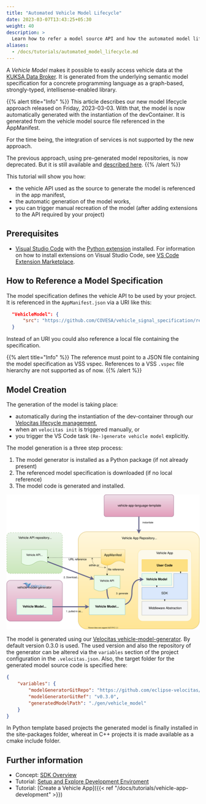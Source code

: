 ```yaml
---
title: "Automated Vehicle Model Lifecycle"
date: 2023-03-07T13:43:25+05:30
weight: 40
description: >
  Learn how to refer a model source API and how the automated model lifecycle is working.
aliases:
  - /docs/tutorials/automated_model_lifecycle.md
---
```


A _Vehicle Model_ makes it possible to easily access vehicle data at the [KUKSA Data Broker](https://github.com/eclipse/kuksa.val/tree/master/kuksa_databroker). It is generated from the underlying semantic model specification for a concrete programming language as a graph-based, strongly-typed, intellisense-enabled library.

{{% alert title="Info" %}} This article describes our new model lifecycle approach released on Friday, 2023-03-03. With that, the model is now automatically generated with the instantiation of the devContainer. It is generated from the vehicle model source file referenced in the AppManifest.

For the time being, the integration of services is not supported by the new approach.

The previous approach, using pre-generated model repositories, is now deprecated. But it is still available and [described here](/docs/tutorials/tutorial_how_to_create_a_vehicle_model/).
{{% /alert %}}

This tutorial will show you how:

- the vehicle API used as the source to generate the model is referenced in the app manifest,
- the automatic generation of the model works,
- you can trigger manual recreation of the model (after adding extensions to the API required by your project)

## Prerequisites

- [Visual Studio Code](https://code.visualstudio.com/) with the [Python extension](https://marketplace.visualstudio.com/items?itemName=ms-python.python) installed. For information on how to install extensions on Visual Studio Code, see [VS Code Extension Marketplace](https://code.visualstudio.com/docs/editor/extension-gallery).

## How to Reference a Model Specification

The model specification defines the vehicle API to be used by your project. It is referenced in the `AppManifest.json` via a URI like this: 

  ```json
    "VehicleModel": {
        "src": "https://github.com/COVESA/vehicle_signal_specification/releases/download/v3.0/vss_rel_3.0.json"
    }
  ```

Instead of an URI you could also reference a local file containing the specification.

{{% alert title="Info" %}} The reference must point to a JSON file containing the model specification as VSS vspec. References to a VSS `.vspec` file hierarchy are not supported as of now.
{{% /alert %}}

## Model Creation

The generation of the model is taking place:
* automatically during the instantiation of the dev-container through our [Velocitas lifecycle management](/docs/concepts/lifecycle_management/),
* when an `velocitas init` is triggered manually, or
* you trigger the VS Code task `(Re-)generate vehicle model` explicitly.

The model generation is a three step process:
1. The model generator is installed as a Python package (if not already present)
2. The referenced model specification is downloaded (if no local reference)
3. The model code is generated and installed.

![](./model_lifecycle.svg)

The model is generated using our [Velocitas vehicle-model-generator](https://github.com/eclipse-velocitas/vehicle-model-generator). By default version 0.3.0 is used.
The used version and also the repository of the generator can be altered via the `variables` section of the project configuration in the `.velocitas.json`.
Also, the target folder for the generated model source code is specified here:

```json
{
    "variables": {
        "modelGeneratorGitRepo": "https://github.com/eclipse-velocitas/vehicle-model-generator.git",
        "modelGeneratorGitRef": "v0.3.0",
        "generatedModelPath": "./gen/vehicle_model"
    }
}
```

In Python template based projects the generated model is finally installed in the site-packages folder, whereat in C++ projects it is made available as a cmake include folder.
  
## Further information

- Concept: [SDK Overview](/docs/concepts/vehicle_app_sdk_overview.md)
- Tutorial: [Setup and Explore Development Enviroment](/docs/tutorials/quickstart)
- Tutorial: [Create a Vehicle App]({{< ref "/docs/tutorials/vehicle-app-development" >}})
